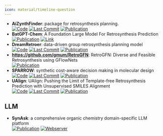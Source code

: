 ```yaml
---
icon: material/timeline-question
---
```


- **AiZynthFinder**: package for retrosynthesis planning.  
		[![Code](https://img.shields.io/github/stars/MolecularAI/aizynthfinder?style=for-the-badge&logo=github)](https://github.com/MolecularAI/aizynthfinder) [![Last Commit](https://img.shields.io/github/last-commit/MolecularAI/aizynthfinder?style=for-the-badge&logo=github)](https://github.com/MolecularAI/aizynthfinder) [![Publication](https://img.shields.io/badge/Publication-Citations:2-blue?style=for-the-badge&logo=arxiv)](https://doi.org/10.26434/chemrxiv.12465371) 
- **BatGPT-Chem**: A Foundation Large Model For Retrosynthesis Prediction  
	[![Publication](https://img.shields.io/badge/Publication-Citations:2-blue?style=for-the-badge&logo=arxiv)](https://doi.org/10.26434/chemrxiv-2024-1p4xt) [![Link](https://img.shields.io/badge/Link-offline-red?style=for-the-badge&logo=xamarin&logoColor=red)](https://www.batgpt.net/dapp/chem) 
- **DreamRetroer**: data-driven group retrosynthesis planning model  
		[![Code](https://img.shields.io/github/stars/osu-zxf/DreamRetroer?style=for-the-badge&logo=github)](https://github.com/osu-zxf/DreamRetroer) [![Last Commit](https://img.shields.io/github/last-commit/osu-zxf/DreamRetroer?style=for-the-badge&logo=github)](https://github.com/osu-zxf/DreamRetroer) [![Publication](https://img.shields.io/badge/Publication-Citations:0-blue?style=for-the-badge&logo=bookstack)](https://doi.org/10.1038/s41467-024-55374-9) 
- **https://github.com/gmum/RetroGFN**: RetroGFN: Diverse and Feasible Retrosynthesis using GFlowNets  
	[![Publication](https://img.shields.io/badge/Publication-Citations:0-blue?style=for-the-badge&logo=bookstack)](https://doi.org/10.1021/acs.jcim.0c01074.s001) 
- **SPARROW**: synthetic cost-aware decision making in molecular design  
		[![Code](https://img.shields.io/github/stars/coleygroup/sparrow?style=for-the-badge&logo=github)](https://github.com/coleygroup/sparrow) [![Last Commit](https://img.shields.io/github/last-commit/coleygroup/sparrow?style=for-the-badge&logo=github)](https://github.com/coleygroup/sparrow) [![Publication](https://img.shields.io/badge/Publication-Citations:1-blue?style=for-the-badge&logo=bookstack)](https://doi.org/10.1038/s43588-024-00639-y) 
- **UAlign**: UAlign: Pushing the Limit of Template-free Retrosynthesis Prediction with Unsupervised SMILES Alignment  
		[![Code](https://img.shields.io/github/stars/zengkaipeng/UAlign?style=for-the-badge&logo=github)](https://github.com/zengkaipeng/UAlign) [![Last Commit](https://img.shields.io/github/last-commit/zengkaipeng/UAlign?style=for-the-badge&logo=github)](https://github.com/zengkaipeng/UAlign) [![Publication](https://img.shields.io/badge/Publication-Citations:0-blue?style=for-the-badge&logo=bookstack)](https://doi.org/10.21203/rs.3.rs-4292195) 

## **LLM**
- **SynAsk**: a comprehensive organic chemistry domain-specific LLM platform  
	[![Publication](https://img.shields.io/badge/Publication-Citations:0-blue?style=for-the-badge&logo=arxiv)](https://doi.org/10.36227/techrxiv.23291831) [![Webserver](https://img.shields.io/badge/Webserver-offline-red?style=for-the-badge&logo=xamarin&logoColor=red)](http://synask.aichemeco.com) 
